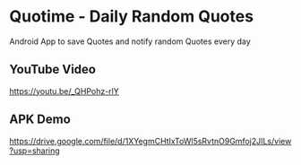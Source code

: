# Quotime - Daily Random Quotes
Android App to save Quotes and notify random Quotes every day

## YouTube Video
https://youtu.be/_QHPohz-rlY

## APK Demo
https://drive.google.com/file/d/1XYegmCHtIxToWl5sRvtnO9Gmfoj2JILs/view?usp=sharing
